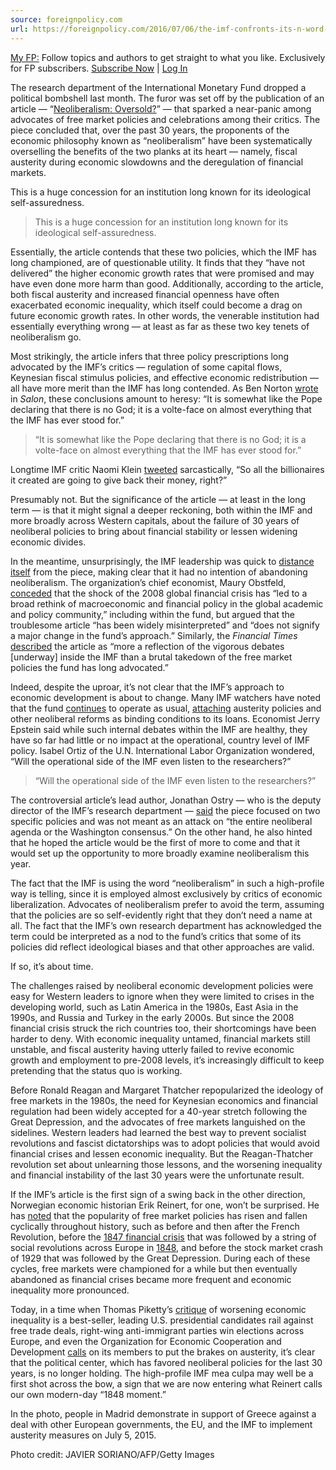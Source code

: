 ```yaml
---
source: foreignpolicy.com
url: https://foreignpolicy.com/2016/07/06/the-imf-confronts-its-n-word-neoliberalism/
---
```


[My FP:](https://foreignpolicy.com/myfp) Follow topics and authors to get straight to what you like. Exclusively for FP subscribers. [Subscribe Now](https://foreignpolicy.com/2016/07/06/the-imf-confronts-its-n-word-neoliberalism/#) | [Log In](https://foreignpolicy.com/2016/07/06/the-imf-confronts-its-n-word-neoliberalism/#)

The research department of the International Monetary Fund dropped a political bombshell last month. The furor was set off by the publication of an article — “[Neoliberalism: Oversold?](http://www.imf.org/external/pubs/ft/fandd/2016/06/ostry.htm)” — that sparked a near-panic among advocates of free market policies and celebrations among their critics. The piece concluded that, over the past 30 years, the proponents of the economic philosophy known as “neoliberalism” have been systematically overselling the benefits of the two planks at its heart — namely, fiscal austerity during economic slowdowns and the deregulation of financial markets.

This is a huge concession for an institution long known for its ideological self-assuredness.

> This is a huge concession for an institution long known for its ideological self-assuredness.

Essentially, the article contends that these two policies, which the IMF has long championed, are of questionable utility. It finds that they “have not delivered” the higher economic growth rates that were promised and may have even done more harm than good. Additionally, according to the article, both fiscal austerity and increased financial openness have often exacerbated economic inequality, which itself could become a drag on future economic growth rates. In other words, the venerable institution had essentially everything wrong — at least as far as these two key tenets of neoliberalism go.

Most strikingly, the article infers that three policy prescriptions long advocated by the IMF’s critics — regulation of some capital flows, Keynesian fiscal stimulus policies, and effective economic redistribution — all have more merit than the IMF has long contended. As Ben Norton [wrote](http://www.salon.com/2016/05/31/wrong_all_along_neoliberal_imf_admits_neoliberalism_fuels_inequality_and_hurts_growth/) in _Salon_, these conclusions amount to heresy: “It is somewhat like the Pope declaring that there is no God; it is a volte-face on almost everything that the IMF has ever stood for.”

> “It is somewhat like the Pope declaring that there is no God; it is a volte-face on almost everything that the IMF has ever stood for.”

Longtime IMF critic Naomi Klein [tweeted](https://twitter.com/naomiaklein/status/735965241872261120) sarcastically, “So all the billionaires it created are going to give back their money, right?”

Presumably not. But the significance of the article — at least in the long term — is that it might signal a deeper reckoning, both within the IMF and more broadly across Western capitals, about the failure of 30 years of neoliberal policies to bring about financial stability or lessen widening economic divides.

In the meantime, unsurprisingly, the IMF leadership was quick to [distance itself](https://www.yahoo.com/news/imf-says-not-recanting-neoliberalism-austerity-165721641.html) from the piece, making clear that it had no intention of abandoning neoliberalism. The organization’s chief economist, Maury Obstfeld, [conceded](http://www.imf.org/external/pubs/ft/survey/so/2016/POL060216A.htm) that the shock of the 2008 global financial crisis has “led to a broad rethink of macroeconomic and financial policy in the global academic and policy community,” including within the fund, but argued that the troublesome article “has been widely misinterpreted” and “does not signify a major change in the fund’s approach.” Similarly, the _Financial Times_ [described](http://www.ft.com/intl/cms/s/0/4b98c052-238a-11e6-9d4d-c11776a5124d.html) the article as “more a reflection of the vigorous debates \[underway\] inside the IMF than a brutal takedown of the free market policies the fund has long advocated.”

Indeed, despite the uproar, it’s not clear that the IMF’s approach to economic development is about to change. Many IMF watchers have noted that the fund [continues](https://www.washingtonpost.com/news/monkey-cage/wp/2016/06/02/did-the-imf-actually-ease-up-on-demanding-structural-adjustments-heres-what-the-data-say/) to operate as usual, [attaching](http://www.ilo.org/secsoc/information-resources/publications-and-tools/Workingpapers/WCMS_431730/lang--en/index.htm) austerity policies and other neoliberal reforms as binding conditions to its loans. Economist Jerry Epstein said while such internal debates within the IMF are healthy, they have so far had little or no impact at the operational, country level of IMF policy. Isabel Ortiz of the U.N. International Labor Organization wondered, “Will the operational side of the IMF even listen to the researchers?”

> “Will the operational side of the IMF even listen to the researchers?”

The controversial article’s lead author, Jonathan Ostry — who is the deputy director of the IMF’s research department — [said](http://www.ft.com/intl/cms/s/0/4b98c052-238a-11e6-9d4d-c11776a5124d.html) the piece focused on two specific policies and was not meant as an attack on “the entire neoliberal agenda or the Washington consensus.” On the other hand, he also hinted that he hoped the article would be the first of more to come and that it would set up the opportunity to more broadly examine neoliberalism this year.

The fact that the IMF is using the word “neoliberalism” in such a high-profile way is telling, since it is employed almost exclusively by critics of economic liberalization. Advocates of neoliberalism prefer to avoid the term, assuming that the policies are so self-evidently right that they don’t need a name at all. The fact that the IMF’s own research department has acknowledged the term could be interpreted as a nod to the fund’s critics that some of its policies did reflect ideological biases and that other approaches are valid.

If so, it’s about time.

The challenges raised by neoliberal economic development policies were easy for Western leaders to ignore when they were limited to crises in the developing world, such as Latin America in the 1980s, East Asia in the 1990s, and Russia and Turkey in the early 2000s. But since the 2008 financial crisis struck the rich countries too, their shortcomings have been harder to deny. With economic inequality untamed, financial markets still unstable, and fiscal austerity having utterly failed to revive economic growth and employment to pre-2008 levels, it’s increasingly difficult to keep pretending that the status quo is working.

Before Ronald Reagan and Margaret Thatcher repopularized the ideology of free markets in the 1980s, the need for Keynesian economics and financial regulation had been widely accepted for a 40-year stretch following the Great Depression, and the advocates of free markets languished on the sidelines. Western leaders had learned the best way to prevent socialist revolutions and fascist dictatorships was to adopt policies that would avoid financial crises and lessen economic inequality. But the Reagan-Thatcher revolution set about unlearning those lessons, and the worsening inequality and financial instability of the last 30 years were the unfortunate result.

If the IMF’s article is the first sign of a swing back in the other direction, Norwegian economic historian Erik Reinert, for one, won’t be surprised. He has [noted](http://www.un.org/esa/desa/papers/2009/wp88_2009.pdf) that the popularity of free market policies has risen and fallen cyclically throughout history, such as before and then after the French Revolution, before the [1847 financial crisis](https://en.wikipedia.org/wiki/Panic_of_1847) that was followed by a string of social revolutions across Europe in [1848](https://en.wikipedia.org/wiki/Revolutions_of_1848), and before the stock market crash of 1929 that was followed by the Great Depression. During each of these cycles, free markets were championed for a while but then eventually abandoned as financial crises became more frequent and economic inequality more pronounced.

Today, in a time when Thomas Piketty’s [critique](http://www.amazon.com/dp/1491591617/?tag=fopo091-20) of worsening economic inequality is a best-seller, leading U.S. presidential candidates rail against free trade deals, right-wing anti-immigrant parties win elections across Europe, and even the Organization for Economic Cooperation and Development [calls](http://www.oecd.org/eco/outlook/euro-area-economic-forecast-summary.htm) on its members to put the brakes on austerity, it’s clear that the political center, which has favored neoliberal policies for the last 30 years, is no longer holding. The high-profile IMF mea culpa may well be a first shot across the bow, a sign that we are now entering what Reinert calls our own modern-day “1848 moment.”

In the photo, people in Madrid demonstrate in support of Greece against a deal with other European governments, the EU, and the IMF to implement austerity measures on July 5, 2015.

Photo credit: JAVIER SORIANO/AFP/Getty Images
